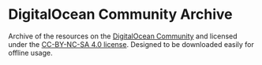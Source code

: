 # DigitalOcean Community Archive
Archive of the resources on the [DigitalOcean Community](https://www.digitalocean.com/community/tutorials) and licensed under the [CC-BY-NC-SA 4.0 license](https://creativecommons.org/licenses/by-nc-sa/4.0/). Designed to be downloaded easily for offline usage.
